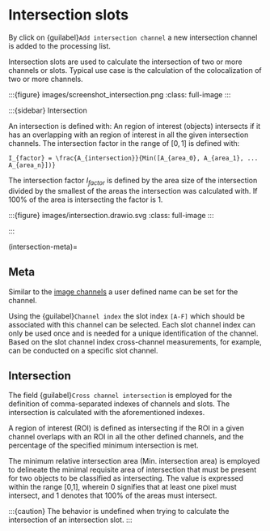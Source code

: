 # Intersection slots

By click on {guilabel}`Add intersection channel` a new intersection channel is added to the processing list.

Intersection slots are used to calculate the intersection of two or more channels or slots.
Typical use case is the calculation of the colocalization of two or more channels.

:::{figure} images/screenshot_intersection.png
:class: full-image
:::


:::{sidebar} Intersection

An intersection is defined with: An region of interest (objects) intersects if it has an overlapping with an region of interest in all the given intersection channels.
The intersection factor in the range of $[0,1]$ is defined with:

```{math}
I_{factor} = \frac{A_{intersection}}{Min([A_{area_0}, A_{area_1}, ... A_{area_n}])}
```

The intersection factor $I_{factor}$ is defined by the area size of the intersection divided by the smallest of the areas the intersection was calculated with.
If 100% of the area is intersecting the factor is 1.

:::{figure} images/intersection.drawio.svg
:class: full-image
:::

:::

(intersection-meta)=
## Meta

Similar to the [image channels](image-channels) a user defined name can be set for the channel.

Using the {guilabel}`Channel index` the slot index `[A-F]` which should be associated with this channel can be selected.
Each slot channel index can only be used once and is needed for a unique identification of the channel.
Based on the slot channel index cross-channel measurements, for example, can be conducted on a specific slot channel.


## Intersection

The field {guilabel}`Cross channel intersection` is employed for the definition of comma-separated indexes of channels and slots. 
The intersection is calculated with the aforementioned indexes.

A region of interest (ROI) is defined as intersecting if the ROI in a given channel overlaps with an ROI in all the other defined channels, and the percentage of the specified minimum intersection is met. 


The minimum relative intersection area (Min. intersection area) is employed to delineate the minimal requisite area of intersection that must be present for two objects to be classified as intersecting. 
The value is expressed within the range [0,1], wherein 0 signifies that at least one pixel must intersect, and 1 denotes that 100% of the areas must intersect.


:::{caution}
The behavior is undefined when trying to calculate the intersection of an intersection slot.
:::